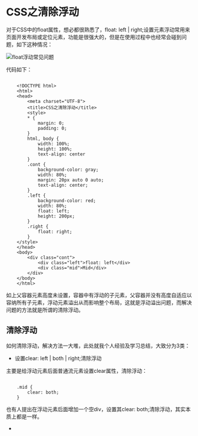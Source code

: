 # CSS之清除浮动
对于CSS中的float属性，想必都很熟悉了，float: left | right;设置元素浮动常用来页面开发布局或定位元素，功能是很强大的，但是在使用过程中也经常会碰到问题，如下这种情况：

![float浮动常见问题](http://blog-resource.bj.bcebos.com/photos/2016/02/css_clear1.png)

代码如下：

```

    <!DOCTYPE html>
    <html>
    <head>
        <meta charset="UTF-8">
        <title>CSS之清除浮动</title>
        <style>
    	* {
			margin: 0;
			padding: 0;
		}
		html, body {
			width: 100%;
			height: 100%;
			text-align: center
		}
		.cont {
			background-color: gray;
			width: 80%;
			margin: 20px auto 0 auto;
			text-align: center;
		}
		.left {
			background-color: red;
			width: 80%;
			float: left;
			height: 200px;
		}
		.right {
			float: right;
		}
	</style>
    </head>
    <body>
        <div class="cont">
    		<div class="left">float: left</div>
    		<div class="mid">Mid</div>
    	</div>
    </body>
    </html>
```
如上父容器元素高度未设置，容器中有浮动的子元素，父容器并没有高度自适应以容纳所有子元素，浮动元素溢出从而影响整个布局，这就是浮动溢出问题，而解决问题的方法就是所谓的清除浮动。

## 清除浮动
如何清除浮动，解决方法一大堆，此处就我个人经验及学习总结，大致分为3类：

- 设置clear: left | both | right;清除浮动

主要是给浮动元素后面普通流元素设置clear属性，清除浮动：

```

    .mid {
        clear: both;
    }
```
也有人提出在浮动元素后面增加一个空div，设置其clear: both;清除浮动，其实本质上都是一样。

- 